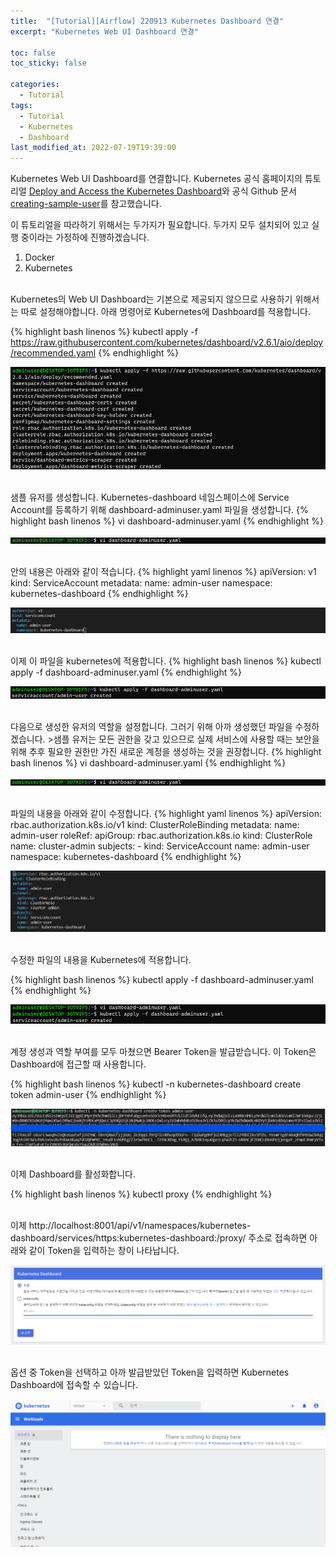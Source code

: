 ```yaml
---
title:  "[Tutorial][Airflow] 220913 Kubernetes Dashboard 연결"
excerpt: "Kubernetes Web UI Dashboard 연결"

toc: false
toc_sticky: false

categories:
  - Tutorial
tags:
  - Tutorial
  - Kubernetes
  - Dashboard
last_modified_at: 2022-07-19T19:39:00
---
```


Kubernetes Web UI Dashboard를 연결합니다. Kubernetes 공식 홈페이지의 튜토리얼 <a href="https://kubernetes.io/docs/tasks/access-application-cluster/web-ui-dashboard/" target="_blank">Deploy and Access the Kubernetes Dashboard</a>와 공식 Github 문서 <a href="https://github.com/kubernetes/dashboard/blob/master/docs/user/access-control/creating-sample-user.md" target="_blank">creating-sample-user</a>를 참고했습니다.

이 튜토리얼을 따라하기 위해서는 두가지가 필요합니다. 두가지 모두 설치되어 있고 실행 중이라는 가정하에 진행하겠습니다.
1. Docker
2. Kubernetes

<br/>
Kubernetes의 Web UI Dashboard는 기본으로 제공되지 않으므로 사용하기 위해서는 따로 설정해야합니다. 아래 명령어로 Kubernetes에 Dashboard를 적용합니다.

{% highlight bash linenos %}
kubectl apply -f https://raw.githubusercontent.com/kubernetes/dashboard/v2.6.1/aio/deploy/recommended.yaml
{% endhighlight %}

<p><img src="/assets/images/22091301.png" /></p>

<br/>
샘플 유저를 생성합니다. Kubernetes-dashboard 네임스페이스에 Service Account를 등록하기 위해 dashboard-adminuser.yaml 파일을 생성합니다.
{% highlight bash linenos %}
vi dashboard-adminuser.yaml
{% endhighlight %}

<p><img src="/assets/images/22091302.png" /></p>

<br/>
안의 내용은 아래와 같이 적습니다.
{% highlight yaml linenos %}
apiVersion: v1
kind: ServiceAccount
metadata:
  name: admin-user
  namespace: kubernetes-dashboard
{% endhighlight %}

<p><img src="/assets/images/22091308.png" /></p>

<br/>
이제 이 파일을 kubernetes에 적용합니다.
{% highlight bash linenos %}
kubectl apply -f dashboard-adminuser.yaml
{% endhighlight %}

<p><img src="/assets/images/22091303.png" /></p>

<br/>
다음으로 생성한 유저의 역할을 설정합니다. 그러기 위해 아까 생성했던 파일을 수정하겠습니다.
>샘플 유저는 모든 권한을 갖고 있으므로 실제 서비스에 사용할 때는 보안을 위해 추후 필요한 권한만 가진 새로운 계정을 생성하는 것을 권장합니다.
{% highlight bash linenos %}
vi dashboard-adminuser.yaml
{% endhighlight %}

<p><img src="/assets/images/22091302.png" /></p>

<br />
파일의 내용을 아래와 같이 수정합니다.
{% highlight yaml linenos %}
apiVersion: rbac.authorization.k8s.io/v1
kind: ClusterRoleBinding
metadata:
  name: admin-user
roleRef:
  apiGroup: rbac.authorization.k8s.io
  kind: ClusterRole
  name: cluster-admin
subjects:
- kind: ServiceAccount
  name: admin-user
  namespace: kubernetes-dashboard
{% endhighlight %}

<p><img src="/assets/images/22091307.png" /></p>

<br />
수정한 파일의 내용을 Kubernetes에 적용합니다.

{% highlight bash linenos %}
kubectl apply -f dashboard-adminuser.yaml
{% endhighlight %}

<p><img src="/assets/images/22091304.png" /></p>

<br />
계정 생성과 역할 부여를 모두 마쳤으면 Bearer Token을 발급받습니다. 이 Token은 Dashboard에 접근할 때 사용합니다.

{% highlight bash linenos %}
kubectl -n kubernetes-dashboard create token admin-user
{% endhighlight %}

<p><img src="/assets/images/22091309.png" /></p>

<br />
이제 Dashboard를 활성화합니다.

{% highlight bash linenos %}
kubectl proxy
{% endhighlight %}

<br />
이제 http://localhost:8001/api/v1/namespaces/kubernetes-dashboard/services/https:kubernetes-dashboard:/proxy/ 주소로 접속하면 
아래와 같이 Token을 입력하는 창이 나타납니다.

<p><img src="/assets/images/22091306.png" /></p>

<br />
옵션 중 Token을 선택하고 아까 발급받았던 Token을 입력하면 Kubernetes Dashboard에 접속할 수 있습니다.

<p><img src="/assets/images/22091310.png" /></p>
